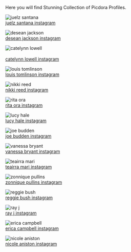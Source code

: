 Here you will find Stunning Collection of Picdora Profiles.

<img src="https://scontent.cdninstagram.com/t51.2885-19/s320x320/13166839_1839254492968511_612165143_a.jpg" alt="juelz santana"><br/>
<a href="https://www.picdora.com/instagram/thejuelzsantana">juelz santana instagram</a>

<img src="https://scontent.cdninstagram.com/t51.2885-19/s320x320/13702970_1758961001031006_397862179_a.jpg" alt="desean jackson"><br/>
<a href="https://www.picdora.com/instagram/0ne0fone">desean jackson instagram</a>

<img src="https://scontent.cdninstagram.com/t51.2885-15/s640x640/sh0.08/e35/14515635_622900534538418_3985355288453578752_n.jpg?ig_cache_key=MTM0ODE2NTI2MDQxNDI4Mzk0Nw%3D%3D.2.l" alt="catelynn lowell"><br/><br/>
<a href="https://www.picdora.com/instagram/catelynnmtv">catelynn lowell instagram</a>

<img src="https://scontent.cdninstagram.com/t51.2885-19/s320x320/12798155_1681070268809228_2001276829_a.jpg" alt="louis tomlinson"><br/>
<a href="https://www.picdora.com/instagram/louist91">louis tomlinson instagram</a>

<img src="https://scontent.cdninstagram.com/t51.2885-19/s320x320/13266918_550269411823769_1084904195_a.jpg" alt="nikki reed"><br/>
<a href="https://www.picdora.com/instagram/iamnikkireed">nikki reed instagram</a>

<img src="https://scontent.cdninstagram.com/t51.2885-19/s320x320/14052489_503280893202975_2058174087_a.jpg" alt="rita ora"><br/>
<a href="https://www.picdora.com/instagram/ritaora">rita ora instagram</a>

<img src="https://scontent.cdninstagram.com/t51.2885-19/s320x320/14280619_1104183416332339_1624799704_a.jpg" alt="lucy hale"><br/>
<a href="https://www.picdora.com/instagram/lucyhale">lucy hale instagram</a>

<img src="https://scontent.cdninstagram.com/t51.2885-15/s640x640/sh0.08/e35/14288193_1078863112150099_3043387003874836480_n.jpg?ig_cache_key=MTM0NDIxNzg5OTg3OTExNTMzNg%3D%3D.2" alt="joe budden"><br/>
<a href="https://www.picdora.com/instagram/joebudden">joe budden instagram</a>

<img src="https://scontent.cdninstagram.com/t51.2885-19/s320x320/12950316_139458873117289_828204888_a.jpg" alt="vanessa bryant"><br/>
<a href="https://www.picdora.com/instagram/vanessabryant">vanessa bryant instagram</a>

<img src="https://scontent.cdninstagram.com/t51.2885-19/10723783_542535215880591_1960520353_a.jpg" alt="teairra mari"><br/>
<a href="https://www.picdora.com/instagram/misstmari">teairra mari instagram</a>

<img src="https://scontent.cdninstagram.com/t51.2885-19/s320x320/13694821_251778321888083_209366451_a.jpg" alt="zonnique pullins"><br/>
<a href="https://www.picdora.com/instagram/zonniquejailee">zonnique pullins instagram</a>

<img src="https://scontent.cdninstagram.com/t51.2885-19/s320x320/13320263_243299216046106_2004456789_a.jpg" alt="reggie bush"><br/>
<a href="https://www.picdora.com/instagram/reggiebush">reggie bush instagram</a>

<img src="https://scontent.cdninstagram.com/t51.2885-19/s320x320/13118096_836925079773114_1228713867_a.jpg" alt="ray j"><br/>
<a href="https://www.picdora.com/instagram/rayj">ray j instagram</a>

<img src="https://scontent.cdninstagram.com/t51.2885-19/s320x320/13151005_581677681993352_821184832_a.jpg" alt="erica campbell"><br/>
<a href="https://www.picdora.com/instagram/imericacampbell">erica campbell instagram</a>

<img src="https://scontent.cdninstagram.com/t51.2885-15/s640x640/sh0.08/e35/13395110_1601435253520382_391261750_n.jpg?ig_cache_key=MTI3OTI2ODMyNDk0MTU0ODIzMg%3D%3D.2" alt="nicole aniston"><br/>
<a href="https://www.picdora.com/instagram/realnicoleaniston">nicole aniston instagram</a>

